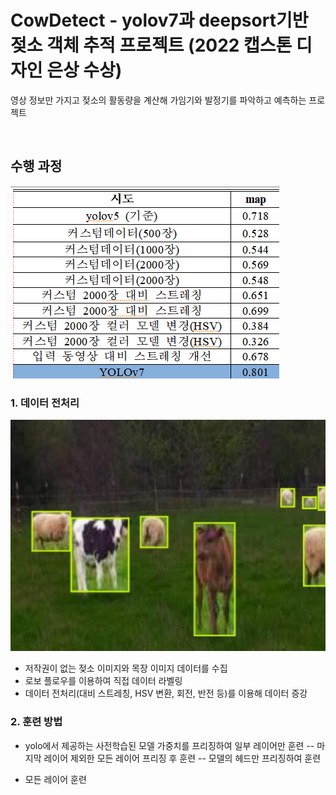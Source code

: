 # CowDetect - yolov7과 deepsort기반 젖소 객체 추적 프로젝트 (2022 캡스톤 디자인 은상 수상)

영상 정보만 가지고 젖소의 활동량을 계산해 가임기와 발정기를 파악하고 예측하는 프로젝트

<br/>


## 수행 과정

<img src="https://github.com/Ji-Yeon-98/CowDetect/blob/master/img/%EA%B2%B0%EA%B3%BC%ED%91%9C.png">

<br/>

### 1. 데이터 전처리

<img src="https://github.com/Ji-Yeon-98/CowDetect/blob/master/img/%EB%9D%BC%EB%B2%A8%EB%A7%81.png">

- 저작권이 없는 젖소 이미지와 목장 이미지 데이터를 수집
- 로보 플로우를 이용하여 직접 데이터 라벨링
- 데이터 전처리(대비 스트레칭, HSV 변환, 회전, 반전 등)를 이용해 데이터 증강 


### 2. 훈련 방법

- yolo에서 제공하는 사전학습된 모델 가중치를 프리징하여 일부 레이어만 훈련
-- 마지막 레이어 제외한 모든 레이어 프리징 후 훈련
-- 모델의 헤드만 프리징하여 훈련

- 모든 레이어 훈련


